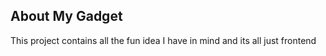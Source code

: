## About My Gadget

This project contains all the fun idea I have in mind and its all just frontend
